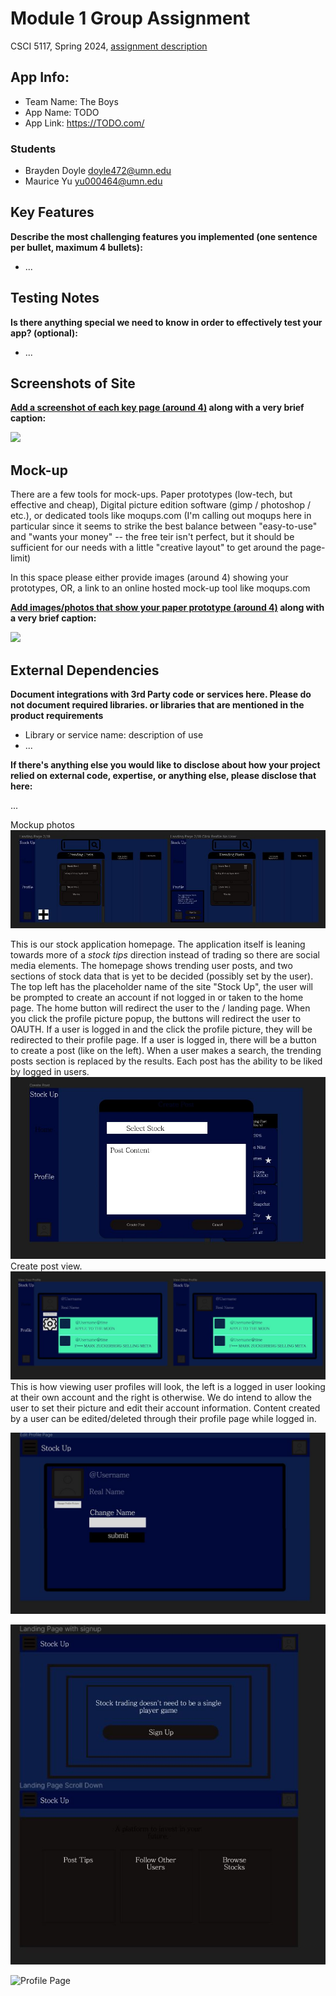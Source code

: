 

# Module 1 Group Assignment

CSCI 5117, Spring 2024, [assignment description](https://canvas.umn.edu/courses/413159/pages/project-1)

## App Info:

* Team Name: The Boys
* App Name: TODO
* App Link: <https://TODO.com/>

### Students

* Brayden Doyle doyle472@umn.edu
* Maurice Yu yu000464@umn.edu


## Key Features

**Describe the most challenging features you implemented
(one sentence per bullet, maximum 4 bullets):**

* ...

## Testing Notes

**Is there anything special we need to know in order to effectively test your app? (optional):**

* ...


## Screenshots of Site

**[Add a screenshot of each key page (around 4)](https://stackoverflow.com/questions/10189356/how-to-add-screenshot-to-readmes-in-github-repository)
along with a very brief caption:**

![](https://media.giphy.com/media/o0vwzuFwCGAFO/giphy.gif)


## Mock-up 

There are a few tools for mock-ups. Paper prototypes (low-tech, but effective and cheap), Digital picture edition software (gimp / photoshop / etc.), or dedicated tools like moqups.com (I'm calling out moqups here in particular since it seems to strike the best balance between "easy-to-use" and "wants your money" -- the free teir isn't perfect, but it should be sufficient for our needs with a little "creative layout" to get around the page-limit)

In this space please either provide images (around 4) showing your prototypes, OR, a link to an online hosted mock-up tool like moqups.com

**[Add images/photos that show your paper prototype (around 4)](https://stackoverflow.com/questions/10189356/how-to-add-screenshot-to-readmes-in-github-repository) along with a very brief caption:**

![](https://media.giphy.com/media/26ufnwz3wDUli7GU0/giphy.gif)


## External Dependencies

**Document integrations with 3rd Party code or services here.
Please do not document required libraries. or libraries that are mentioned in the product requirements**

* Library or service name: description of use
* ...

**If there's anything else you would like to disclose about how your project
relied on external code, expertise, or anything else, please disclose that
here:**

...



Mockup photos
![Homepage](/static/images/landingpage.JPG)

This is our stock application homepage. The application itself is leaning towards more of a *stock tips* direction instead of trading so there are social media elements. The homepage shows trending user posts, and two sections of stock data that is yet to be decided (possibly set by the user). The top left has the placeholder name of the site "Stock Up", the user will be prompted to create an account if not logged in or taken to the home page. The home button will redirect the user to the / landing page.  When you click the profile picture popup, the buttons will redirect the user to OAUTH. If a user is logged in and the click the profile picture, they will be redirected to their profile page. If a user is logged in, there will be a button to create a post (like on the left). When a user makes a search, the trending posts section is replaced by the results. Each post has the ability to be liked by logged in users.
![Create Post](/static/images/post.JPG)
Create post view.
![Profile Page](/static/images/sideprofile.JPG)
This is how viewing user profiles will look, the left is a logged in user looking at their own account and the right is otherwise. We do intend to allow the user to set their picture and edit their account information. Content created by a user can be edited/deleted through their profile page while logged in.


![Profile Page](/static/images/figma_edit_profile.JPG)


![Profile Page](/static/images/figma_signup_with_stuff.JPG)


![Profile Page](/static/images/figma_edit_signup.JPG)


